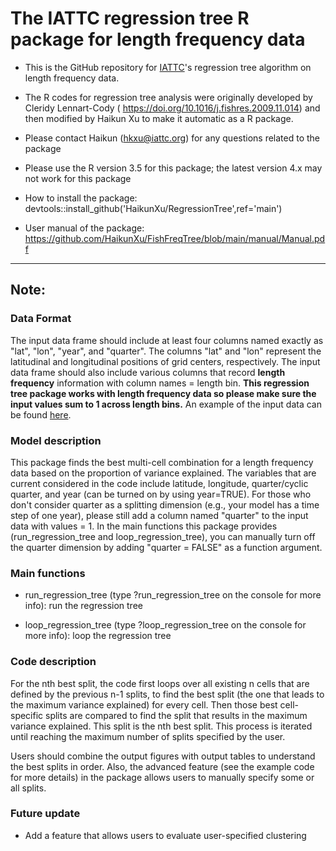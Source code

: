 # The IATTC regression tree R package for length frequency data

-   This is the GitHub repository for [IATTC](https://www.iattc.org/HomeENG.htm)'s regression tree algorithm on length frequency data.

-   The R codes for regression tree analysis were originally developed by Cleridy Lennart-Cody (
    <https://doi.org/10.1016/j.fishres.2009.11.014>) and then modified by Haikun Xu to make it automatic as a R package.

-   Please contact Haikun ([hkxu\@iattc.org](mailto:hkxu@iattc.org)) for any questions related to the package

-   Please use the R version 3.5 for this package; the latest version 4.x may not work for this package

-   How to install the package: devtools::install_github('HaikunXu/RegressionTree',ref='main')

-   User manual of the package: <https://github.com/HaikunXu/FishFreqTree/blob/main/manual/Manual.pdf>

------------------------------------------------------------------------

## **Note:**

### Data Format

The input data frame should include at least four columns named exactly as "lat", "lon", "year", and "quarter". The columns "lat" and "lon" represent the latitudinal and longitudinal positions of grid centers, respectively. The input data frame should also include various columns that record **length frequency** information with column names = length bin. **This regression tree package works with length frequency data so please make sure the input values sum to 1 across length bins.** An example of the input data can be found [here](https://github.com/HaikunXu/RegressionTree/blob/main/demo/LF.RData).

### Model description

This package finds the best multi-cell combination for a length frequency data based on the proportion of variance explained. The variables that are current considered in the code include latitude, longitude, quarter/cyclic quarter, and year (can be turned on by using year=TRUE). For those who don't consider quarter as a splitting dimension (e.g., your model has a time step of one year), please still add a column named "quarter" to the input data with values = 1. In the main functions this package provides (run_regression_tree and loop_regression_tree), you can manually turn off the quarter dimension by adding "quarter = FALSE" as a function argument.

### Main functions

-   run_regression_tree (type ?run_regression_tree on the console for more info): run the regression tree

-   loop_regression_tree (type ?loop_regression_tree on the console for more info): loop the regression tree

### Code description

For the nth best split, the code first loops over all existing n cells that are defined by the previous n-1 splits, to find the best split (the one that leads to the maximum variance explained) for every cell. Then those best cell-specific splits are compared to find the split that results in the maximum variance explained. This split is the nth best split. This process is iterated until reaching the maximum number of splits specified by the user.

Users should combine the output figures with output tables to understand the best splits in order. Also, the advanced feature (see the example code for more details) in the package allows users to manually specify some or all splits.

### Future update

-   Add a feature that allows users to evaluate user-specified clustering
